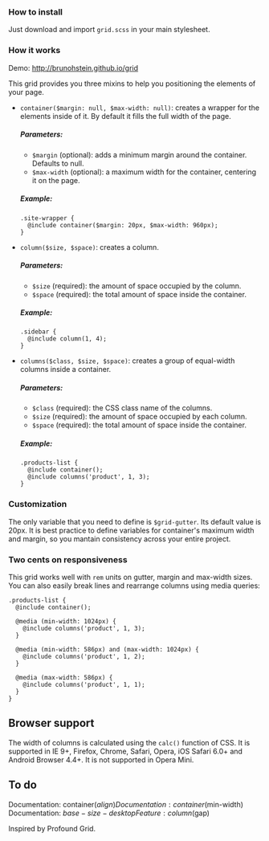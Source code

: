 ### How to install

Just download and import `grid.scss` in your main stylesheet.

### How it works

Demo: http://brunohstein.github.io/grid

This grid provides you three mixins to help you positioning
the elements of your page.

- `container($margin: null, $max-width: null)`: creates a
wrapper for the elements inside of it. By default it
fills the full width of the page.

  ##### Parameters:

  - `$margin` (optional): adds a minimum margin around the
  container. Defaults to null.
  - `$max-width` (optional): a maximum width for the
  container, centering it on the page.

  ##### Example:

      .site-wrapper {
        @include container($margin: 20px, $max-width: 960px);
      }

- `column($size, $space)`: creates a column.

  ##### Parameters:

  - `$size` (required): the amount of space occupied by the
  column.
  - `$space` (required): the total amount of space
  inside the container.

  ##### Example:

      .sidebar {
        @include column(1, 4);
      }

- `columns($class, $size, $space)`: creates a group of equal-width columns inside a container.

  ##### Parameters:

  - `$class` (required): the CSS class name of the columns.
  - `$size` (required): the amount of space occupied by each
  column.
  - `$space` (required): the total amount of space inside
  the container.

  ##### Example:

      .products-list {
        @include container();
        @include columns('product', 1, 3);
      }

### Customization

The only variable that you need to define is `$grid-gutter`.
Its default value is 20px. It is best practice to define
variables for container's maximum width and margin, so you
mantain consistency across your entire project.

### Two cents on responsiveness

This grid works well with `rem` units on gutter, margin and
max-width sizes. You can also easily break lines and
rearrange columns using media queries:

    .products-list {
      @include container();

      @media (min-width: 1024px) {
        @include columns('product', 1, 3);
      }

      @media (min-width: 586px) and (max-width: 1024px) {
        @include columns('product', 1, 2);
      }

      @media (max-width: 586px) {
        @include columns('product', 1, 1);
      }
    }

## Browser support

The width of columns is calculated using the `calc()`
function of CSS. It is supported in IE 9+, Firefox,
Chrome, Safari, Opera, iOS Safari 6.0+ and Android Browser
4.4+. It is not supported in Opera Mini.

## To do

Documentation: container($align)
Documentation: container($min-width)
Documentation: $base-size-desktop
Feature: column($gap)

Inspired by Profound Grid.
